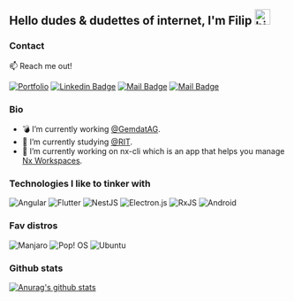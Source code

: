 ## Hello dudes & dudettes of internet, I'm Filip <img src="https://user-images.githubusercontent.com/1303154/88677602-1635ba80-d120-11ea-84d8-d263ba5fc3c0.gif" width="28px" alt="hi">

### Contact

:mailbox: Reach me out!


[![Portfolio](https://img.shields.io/badge/-fcurkovicdev.eu-c0392b?style=flat&labelColor=c0392b&logo=firefox&logoColor=white)](https://fcurkovicdev.eu/)
[![Linkedin Badge](https://img.shields.io/badge/-Filip-0e76a8?style=flat&labelColor=0e76a8&logo=linkedin&logoColor=white)](https://www.linkedin.com/in/filip-%C4%87urkovi%C4%87-4471b4202/) 
[![Mail Badge](https://img.shields.io/badge/-@filip.curkovic-e84393?style=flat&labelColor=e84393&logo=instagram&logoColor=white)](https://www.instagram.com/filip.curkovic/) 
[![Mail Badge](https://img.shields.io/badge/-filip.curkovic1-c0392b?style=flat&labelColor=c0392b&logo=gmail&logoColor=white)](mailto:filip.curkovic1@gmail.com)


### Bio


- 💣 I’m currently working [@GemdatAG](https://www.gemdat.ch/).
- 🐯 I’m currently studying [@RIT](https://www.croatia.rit.edu/).
- 🔭 I’m currently working on nx-cli which is an app that helps you manage [Nx Workspaces](https://nx.dev/).

### Technologies I like to tinker with

![Angular](https://img.shields.io/badge/angular-%23DD0031.svg?style=for-the-badge&logo=angular&logoColor=white)
![Flutter](https://img.shields.io/badge/Flutter-%2302569B.svg?style=for-the-badge&logo=Flutter&logoColor=white)
![NestJS](https://img.shields.io/badge/nestjs-%23E0234E.svg?style=for-the-badge&logo=nestjs&logoColor=white)
![Electron.js](https://img.shields.io/badge/Electron-191970?style=for-the-badge&logo=Electron&logoColor=white)
![RxJS](https://img.shields.io/badge/rxjs-%23B7178C.svg?style=for-the-badge&logo=reactivex&logoColor=white)
![Android](https://img.shields.io/badge/Android-3DDC84?style=for-the-badge&logo=android&logoColor=white)

### Fav distros

![Manjaro](https://img.shields.io/badge/Manjaro-35BF5C?style=for-the-badge&logo=Manjaro&logoColor=white)
![Pop! OS](https://img.shields.io/badge/Pop!_OS-48B9C7?style=for-the-badge&logo=Pop!_OS&logoColor=white)
![Ubuntu](https://img.shields.io/badge/Ubuntu-E95420?style=for-the-badge&logo=ubuntu&logoColor=white)

### Github stats

[![Anurag's github stats](https://github-readme-stats.vercel.app/api?username=curkovicf&theme=default)](https://github.com/curkovicf/github-readme-stats)


